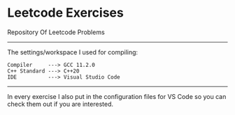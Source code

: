 # Leetcode Exercises
  Repository Of Leetcode Problems
  
  --------------------------------
  
  The settings/workspace I used for compiling:
  
    Compiler     ---> GCC 11.2.0
    C++ Standard ---> C++20
    IDE          ---> Visual Studio Code
    
   --------------------------------
   
   In every exercise I also put in the configuration files for VS Code so you can check them out if you are interested.
